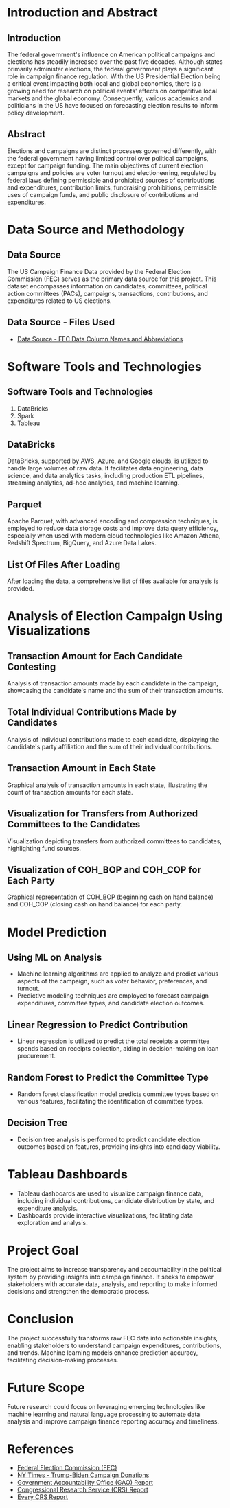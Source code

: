 # Introduction and Abstract

## Introduction
The federal government's influence on American political campaigns and elections has steadily increased over the past five decades. Although states primarily administer elections, the federal government plays a significant role in campaign finance regulation. With the US Presidential Election being a critical event impacting both local and global economies, there is a growing need for research on political events' effects on competitive local markets and the global economy. Consequently, various academics and politicians in the US have focused on forecasting election results to inform policy development.

## Abstract
Elections and campaigns are distinct processes governed differently, with the federal government having limited control over political campaigns, except for campaign funding. The main objectives of current election campaigns and policies are voter turnout and electioneering, regulated by federal laws defining permissible and prohibited sources of contributions and expenditures, contribution limits, fundraising prohibitions, permissible uses of campaign funds, and public disclosure of contributions and expenditures.

# Data Source and Methodology

## Data Source
The US Campaign Finance Data provided by the Federal Election Commission (FEC) serves as the primary data source for this project. This dataset encompasses information on candidates, committees, political action committees (PACs), campaigns, transactions, contributions, and expenditures related to US elections.

## Data Source - Files Used
- [Data Source - FEC Data Column Names and Abbreviations](https://www.fec.gov/campaign-finance-data/committee-summary-file-description/)

# Software Tools and Technologies

## Software Tools and Technologies
1. DataBricks
2. Spark
3. Tableau

## DataBricks
DataBricks, supported by AWS, Azure, and Google clouds, is utilized to handle large volumes of raw data. It facilitates data engineering, data science, and data analytics tasks, including production ETL pipelines, streaming analytics, ad-hoc analytics, and machine learning.

## Parquet
Apache Parquet, with advanced encoding and compression techniques, is employed to reduce data storage costs and improve data query efficiency, especially when used with modern cloud technologies like Amazon Athena, Redshift Spectrum, BigQuery, and Azure Data Lakes.

## List Of Files After Loading
After loading the data, a comprehensive list of files available for analysis is provided.

# Analysis of Election Campaign Using Visualizations

## Transaction Amount for Each Candidate Contesting
Analysis of transaction amounts made by each candidate in the campaign, showcasing the candidate's name and the sum of their transaction amounts.

## Total Individual Contributions Made by Candidates
Analysis of individual contributions made to each candidate, displaying the candidate's party affiliation and the sum of their individual contributions.

## Transaction Amount in Each State
Graphical analysis of transaction amounts in each state, illustrating the count of transaction amounts for each state.

## Visualization for Transfers from Authorized Committees to the Candidates
Visualization depicting transfers from authorized committees to candidates, highlighting fund sources.

## Visualization of COH_BOP and COH_COP for Each Party
Graphical representation of COH_BOP (beginning cash on hand balance) and COH_COP (closing cash on hand balance) for each party.

# Model Prediction

## Using ML on Analysis
- Machine learning algorithms are applied to analyze and predict various aspects of the campaign, such as voter behavior, preferences, and turnout.
- Predictive modeling techniques are employed to forecast campaign expenditures, committee types, and candidate election outcomes.

## Linear Regression to Predict Contribution
- Linear regression is utilized to predict the total receipts a committee spends based on receipts collection, aiding in decision-making on loan procurement.

## Random Forest to Predict the Committee Type
- Random forest classification model predicts committee types based on various features, facilitating the identification of committee types.

## Decision Tree
- Decision tree analysis is performed to predict candidate election outcomes based on features, providing insights into candidacy viability.

# Tableau Dashboards

- Tableau dashboards are used to visualize campaign finance data, including individual contributions, candidate distribution by state, and expenditure analysis.
- Dashboards provide interactive visualizations, facilitating data exploration and analysis.

# Project Goal

The project aims to increase transparency and accountability in the political system by providing insights into campaign finance. It seeks to empower stakeholders with accurate data, analysis, and reporting to make informed decisions and strengthen the democratic process.

# Conclusion

The project successfully transforms raw FEC data into actionable insights, enabling stakeholders to understand campaign expenditures, contributions, and trends. Machine learning models enhance prediction accuracy, facilitating decision-making processes.

# Future Scope

Future research could focus on leveraging emerging technologies like machine learning and natural language processing to automate data analysis and improve campaign finance reporting accuracy and timeliness.

# References
- [Federal Election Commission (FEC)](https://www.fec.gov/)
- [NY Times - Trump-Biden Campaign Donations](https://www.nytimes.com/interactive/2020/10/25/us/politics/trump-biden-campaign-donations.html)
- [Government Accountability Office (GAO) Report](https://www.gao.gov/assets/gao-20-66r.pdf)
- [Congressional Research Service (CRS) Report](https://crsreports.congress.gov/product/pdf/R/R45302)
- [Every CRS Report](https://www.everycrsreport.com/reports/R44318.html)
